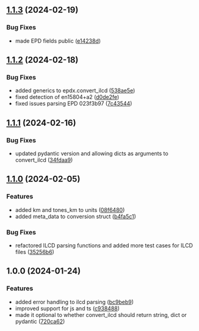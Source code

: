 ## [1.1.3](https://github.com/ocni-dtu/epdx/compare/v1.1.2...v1.1.3) (2024-02-19)


### Bug Fixes

* made EPD fields public ([e14238d](https://github.com/ocni-dtu/epdx/commit/e14238d2559249e38ed22e9ded8c4e86012d26fd))

## [1.1.2](https://github.com/ocni-dtu/epdx/compare/v1.1.1...v1.1.2) (2024-02-18)


### Bug Fixes

* added generics to epdx.convert_ilcd ([538ae5e](https://github.com/ocni-dtu/epdx/commit/538ae5e981438556aa3aa936061816125f72895f))
* fixed detection of en15804+a2 ([d0de2fe](https://github.com/ocni-dtu/epdx/commit/d0de2fea726b15102de8de36490fae6c6beff7c5))
* fixed issues parsing EPD 023f3b97 ([7c43544](https://github.com/ocni-dtu/epdx/commit/7c43544b93ac6ccde8a2b9ab4a26d1fd5d1492e5))

## [1.1.1](https://github.com/ocni-dtu/epdx/compare/v1.1.0...v1.1.1) (2024-02-16)


### Bug Fixes

* updated pydantic version and allowing dicts as arguments to convert_ilcd ([34fdaa9](https://github.com/ocni-dtu/epdx/commit/34fdaa94cfbc09626991bbfa8b7cc4296f39447d))

## [1.1.0](https://github.com/ocni-dtu/epdx/compare/v1.0.0...v1.1.0) (2024-02-05)


### Features

* added km and tones_km to units ([08f6480](https://github.com/ocni-dtu/epdx/commit/08f6480464a3583db6955d21d9e2b57279c9398c))
* added meta_data to conversion struct ([b4fa5c1](https://github.com/ocni-dtu/epdx/commit/b4fa5c1254691c1263b5048570675d300661bfd7))


### Bug Fixes

* refactored ILCD parsing functions and added more test cases for ILCD files ([35256b6](https://github.com/ocni-dtu/epdx/commit/35256b672c828283c262c5affdcc7f85f10575c1))

## 1.0.0 (2024-01-24)


### Features

* added error handling to ilcd parsing ([bc9beb9](https://github.com/ocni-dtu/epdx/commit/bc9beb9f478fa4f26292f741cfe4fe04e319360d))
* improved support for js and ts ([c938488](https://github.com/ocni-dtu/epdx/commit/c9384887d395adba7a53ca13ce6b14f6332f5130))
* made it optional to whether convert_ilcd should return string, dict or pydantic ([720ca62](https://github.com/ocni-dtu/epdx/commit/720ca6284597c5f79ef600a4abcc16fa311e9976))
